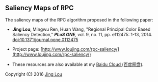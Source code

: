 ## Saliency Maps of RPC

The saliency maps of the RPC algorithm proposed in the following paper:

 - **Jing Lou**, Mingwu Ren, Huan Wang, "Regional Principal Color Based Saliency Detection," ***PLoS ONE***, vol. 9, no. 11, pp. e112475: 1-13, 2014. [doi:10.1371/journal.pone.0112475](http://journals.plos.org/plosone/article?id=10.1371/journal.pone.0112475)

 - Project page: [http://www.loujing.com/rpc-saliency/](http://www.loujing.com/rpc-saliency/)

 - These resources are also available at my [Baidu Cloud (百度网盘)](http://pan.baidu.com/s/1kUByzrx#list/path=%2Fresearch%2Fp2014-rpc-saliency%2FSalMaps).

Copyright (C) 2016 [Jing Lou](http://www.loujing.com)
